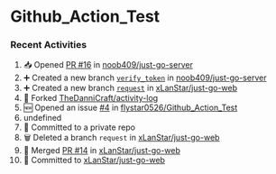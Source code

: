 # Github_Action_Test

### Recent Activities
<!--START_SECTION:activity-->
1. 📥 Opened [PR #16](https://github.com/noob409/just-go-server/pull/16) in [noob409/just-go-server](https://github.com/noob409/just-go-server)
2. ➕ Created a new branch [`verify_token`](https://github.com/noob409/just-go-server/tree/verify_token) in [noob409/just-go-server](https://github.com/noob409/just-go-server)
3. ➕ Created a new branch [`request`](https://github.com/xLanStar/just-go-web/tree/request) in [xLanStar/just-go-web](https://github.com/xLanStar/just-go-web)
4. 🍴 Forked [TheDanniCraft/activity-log](https://github.com/TheDanniCraft/activity-log)
5. 🆕 Opened an issue [#4](https://github.com/flystar0526/Github_Action_Test/issues/4) in [flystar0526/Github_Action_Test](https://github.com/flystar0526/Github_Action_Test)
6. undefined
7. 📝 Committed to a private repo
8. 🗑️ Deleted a branch `request` in [xLanStar/just-go-web](https://github.com/xLanStar/just-go-web)
9. 🔀 Merged [PR #14](https://github.com/xLanStar/just-go-web/pull/14) in [xLanStar/just-go-web](https://github.com/xLanStar/just-go-web)
10. 📝 Committed to [xLanStar/just-go-web](https://github.com/xLanStar/just-go-web/commit/86fd26ee25f5eae0f657fa0071ff3727afbb76cc)
<!--END_SECTION:activity-->
